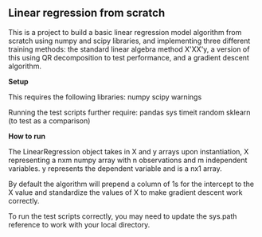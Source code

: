 ## Linear regression from scratch

This is a project to build a basic linear regression model algorithm from
scratch using numpy and scipy libraries, and implementing three different
training methods: the standard linear algebra method X'XX'y, a version of 
this using QR decomposition to test performance, and a gradient descent 
algorithm.  


**Setup**

This requires the following libraries:
numpy
scipy
warnings

Running the test scripts further require:
pandas
sys
timeit
random
sklearn (to test as a comparison)

**How to run**

The LinearRegression object takes in X and y arrays upon instantiation,
X representing a nxm numpy array with n observations and m independent
variables.  y represents the dependent variable and is a nx1 array.

By default the algorithm will prepend a column of 1s for the intercept
to the X value and standardize the values of X to make gradient descent
work correctly.  

To run the test scripts correctly, you may need to update the sys.path 
reference to work with your local directory.  